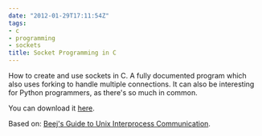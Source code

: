 ```yaml
---
date: "2012-01-29T17:11:54Z"
tags:
- c
- programming
- sockets
title: Socket Programming in C
---
```


How to create and use sockets in C. A fully documented program which also uses forking to handle multiple connections. It can also be interesting for Python programmers, as there's so much in common.

You can download it [here](http://ge.tt/9gIjstC).

Based on: [Beej's Guide to Unix Interprocess Communication](http://beej.us/guide/bgipc/).